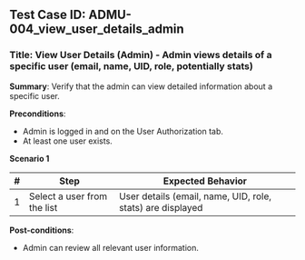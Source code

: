 ## Test Case ID: ADMU-004_view_user_details_admin
### Title: View User Details (Admin) - Admin views details of a specific user (email, name, UID, role, potentially stats)

**Summary**: Verify that the admin can view detailed information about a specific user.

**Preconditions**: 
- Admin is logged in and on the User Authorization tab.
- At least one user exists.

**Scenario 1**

| # | Step                                      | Expected Behavior                                       |
|---|-------------------------------------------|--------------------------------------------------------|
| 1 | Select a user from the list               | User details (email, name, UID, role, stats) are displayed |

**Post-conditions**:
- Admin can review all relevant user information.
